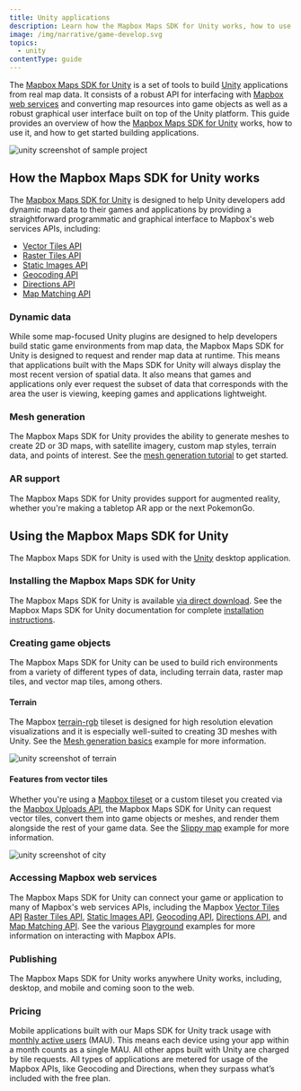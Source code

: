 ```yaml
---
title: Unity applications
description: Learn how the Mapbox Maps SDK for Unity works, how to use it, and how to get started building applications.
image: /img/narrative/game-develop.svg
topics:
  - unity
contentType: guide
---
```


The [Mapbox Maps SDK for Unity](https://www.mapbox.com/unity-sdk/) is a set of tools to build [Unity](https://unity3d.com/) applications from real map data. It consists of a robust API for interfacing with [Mapbox web services](https://docs.mapbox.com/api/) and converting map resources into game objects as well as a robust graphical user interface built on top of the Unity platform. This guide provides an overview of how the [Mapbox Maps SDK for Unity](/help/glossary/mapbox-maps-sdk-for-unity/) works, how to use it, and how to get started building applications.

<img src="/help/img/unity/unity-blocks.png" alt="unity screenshot of sample project">

## How the Mapbox Maps SDK for Unity works

The [Mapbox Maps SDK for Unity](https://www.mapbox.com/unity-sdk/) is designed to help Unity developers add dynamic map data to their games and applications by providing a straightforward programmatic and graphical interface to Mapbox's web services APIs, including:
- [Vector Tiles API](https://docs.mapbox.com/api/maps/#vector-tiles)
- [Raster Tiles API](https://docs.mapbox.com/api/maps/#raster-tiles)
- [Static Images API](https://docs.mapbox.com/api/maps/#static-images)
- [Geocoding API](https://docs.mapbox.com/api/search/#geocoding)
- [Directions API](https://docs.mapbox.com/api/navigation/#directions)
- [Map Matching API](https://docs.mapbox.com/api/navigation/#map-matching)

### Dynamic data

While some map-focused Unity plugins are designed to help developers build static game environments from map data, the Mapbox Maps SDK for Unity is designed to request and render map data at runtime. This means that applications built with the Maps SDK for Unity will always display the most recent version of spatial data. It also means that games and applications only ever request the subset of data that corresponds with the area the user is viewing, keeping games and applications lightweight.

### Mesh generation

The Mapbox Maps SDK for Unity provides the ability to generate meshes to create 2D or 3D maps, with satellite imagery, custom map styles, terrain data, and points of interest. See the [mesh generation tutorial](/help/tutorials/unity-mesh-pt-1/) to get started.

### AR support

The Mapbox Maps SDK for Unity provides support for augmented reality, whether you're making a tabletop AR app or the next PokemonGo.

## Using the Mapbox Maps SDK for Unity

The Mapbox Maps SDK for Unity is used with the [Unity](https://unity3d.com/) desktop application.

### Installing the Mapbox Maps SDK for Unity

The Mapbox Maps SDK for Unity is available [via direct download](https://www.mapbox.com/unity/). See the Mapbox Maps SDK for Unity documentation for complete [installation instructions](https://www.mapbox.com/unity-sdk/#install).

### Creating game objects

The Mapbox Maps SDK for Unity can be used to build rich environments from a variety of different types of data, including terrain data, raster map tiles, and vector map tiles, among others.

#### Terrain

The Mapbox [terrain-rgb](https://www.mapbox.com/blog/terrain-rgb/) tileset is designed for high resolution elevation visualizations and it is especially well-suited to creating 3D meshes with Unity. See the [Mesh generation basics](https://www.mapbox.com/mapbox-unity-sdk/docs/03-examples.html#mesh-generation-basics) example for more information.

<img src="/help/img/unity/unity-terrain.png" alt="unity screenshot of terrain">

#### Features from vector tiles

Whether you're using a [Mapbox tileset](https://www.mapbox.com/vector-tiles/) or a custom tileset you created via the [Mapbox Uploads API](https://docs.mapbox.com/api/maps/#uploads), the Mapbox Maps SDK for Unity can request vector tiles, convert them into game objects or meshes, and render them alongside the rest of your game data. See the [Slippy map](https://www.mapbox.com/mapbox-unity-sdk/docs/03-examples.html#slippy-vector-terrain) example for more information.

<img src="/help/img/unity/unity-city.png" alt="unity screenshot of city">

### Accessing Mapbox web services

The Mapbox Maps SDK for Unity can connect your game or application to many of Mapbox's web services APIs, including the Mapbox [Vector Tiles API](https://docs.mapbox.com/api/maps/#vector-tiles) [Raster Tiles API](https://docs.mapbox.com/api/maps/#raster-tiles), [Static Images API](https://docs.mapbox.com/api/maps/#static-images), [Geocoding API](https://docs.mapbox.com/api/search/#geocoding), [Directions API](https://docs.mapbox.com/api/navigation/#directions), and [Map Matching API](https://docs.mapbox.com/api/navigation/#map-matching). See the various [Playground](https://www.mapbox.com/mapbox-unity-sdk/docs/03-examples.html#playground) examples for more information on interacting with Mapbox APIs.

### Publishing

The Mapbox Maps SDK for Unity works anywhere Unity works, including, desktop, and mobile and coming soon to the web.

### Pricing

Mobile applications built with our Maps SDK for Unity track usage with [monthly active users](/help/glossary/monthly-active-users/) (MAU). This means each device using your app within a month counts as a single MAU. All other apps built with Unity are charged by tile requests. All types of applications are metered for usage of the Mapbox APIs, like Geocoding and Directions, when they surpass what’s included with the free plan.
